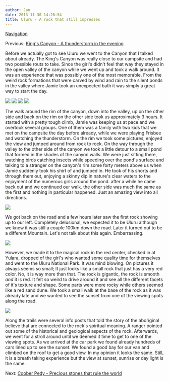 ```yaml
---
author: Jan
date: 2013-11-30 14:26:54
title: Uluru - A rock that still impresses
---
```


[Navigation](/posts/30-der-stuart-highway/)

Previous: [King's Canyon - A thunderstorm in the evening](../day_07)

Before we actually got to see Uluru we went to the Canyon that I talked about
already. The King's Canyon was really close to our campsite and had two
possible routs to take. Since the girl's didn't feel that way they stayed in
the open valley of the canyon while we went up and took a walk around. It was
an experience that was possibly one of the most memorable. From the weird rock
formations that were carved by wind and rain to the silent ponds in the valley
where Jamie took an unexpected bath it was simply a great way to start the day.

![](images/jamie1.jpg)
![](images/jamie2.jpg)
![](images/tree.jpg)
![](images/jan.jpg)

The walk around the rim of the canyon, down into the valley, up on the other
side and back on the rim on the other side took us approximately 3 hours. It
started with a pretty tough climb, Jamie was keeping us at pace and we overtook
several groups. One of them was a family with two kids that we met on the
campsite the day before already, while we were playing Frisbee and watching the
thunderstorm. On the rim we took some pictures, enjoyed the view and jumped
around from rock to rock. On the way through the valley to the other side of
the canyon we took a little detour to a small pond that formed in the shades of
the canyon walls. We were just sitting there, watching birds catching insects
while speeding over the pond's surface and talking to a stranger on the
canyon's rim some forty meters above us when Jamie suddenly took his shirt of
and jumped in. He took of his shorts and through them out, enjoying a skinny
dip in nature's clear waters to the enjoyment of the numerous girls around the
pond. after a while he came back out and we continued our walk. the other side
was much the same as the first and nothing in particular happened. Just an
amazing view into all directions.

![](images/swim.jpg)

We got back on the road and a few hours later saw the first rock showing up to
our left. Completely delusional, we expected it to be Uluru although we knew it
was still a couple 100km down the road. Later it turned out to be a different
Mountain. Let's not talk about this again. Embarrassing.

![](images/two.jpg)

However, we made it to the magical rock in the red center, checked in at
Yulara, dropped of the girl's who wanted some quality time for themselves and
went to the Uluru National Park. It was mind blowing. On pictures it always
seems so small; It just looks like a small rock that just has a very red color.
No, it is way more than that. The rock is gigantic, the rock is smooth _and_ it
is red. It felt so weird to drive around it and see all the different facets of
it's texture and shape. Some parts were more rocky while others seemed like a
red sand dune. We took a small walk at the base of the rock as it was already
late and we wanted to see the sunset from one of the viewing spots along the
road.

![](images/uluru.jpg)

Along the trails were several info posts that told the story of the aboriginal
believe that are connected to the rock's spiritual meaning. A ranger pointed
out some of the historical and geological aspects of the rock. Afterwards, we
went for a stroll around until we deemed it time to get to one of the viewing
spots. As we arrived at the car park we found already hundreds of cars lined up
to see the sunset. We found a good bay for our van and climbed on the roof to
get a good view. In my opinion it looks the same. Still, it is a breath taking
experience but the view at sunset, sunrise or day light is the same.

Next: [Coober Pedy - Precious stones that rule the world](../day_10)

